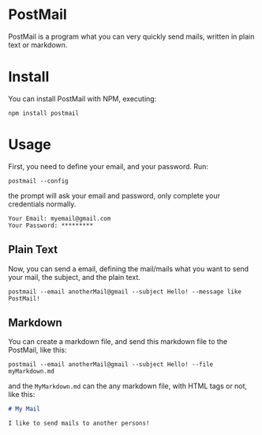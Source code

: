 # PostMail

PostMail is a program what you can very quickly send mails, written in plain text or markdown.

# Install

You can install PostMail with NPM, executing:

`npm install postmail`

# Usage

First, you need to define your email, and your password. Run:

`postmail --config`

the prompt will ask your email and password, only complete your credentials normally.

```
Your Email: myemail@gmail.com
Your Password: *********
```

## Plain Text

Now, you can send a email, defining the mail/mails what you want to send your mail, the subject, and the plain text.

`postmail --email anotherMail@gmail --subject Hello! --message like PostMail!`

## Markdown

You can create a markdown file, and send this markdown file to the PostMail, like this:

`postmail --email anotherMail@gmail --subject Hello! --file myMarkdown.md`

and the `MyMarkdown.md` can the any markdown file, with HTML tags or not, like this:

```markdown
# My Mail

I like to send mails to another persons!
```

